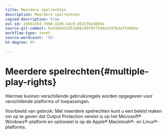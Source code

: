 ```yaml
---
title: Meerdere spelrechten
description: Meerdere spelrechten
copied-description: true
exl-id: 24b01d54-79b0-4206-b4c0-d81535e4089e
source-git-commit: be43bbbd1051886c8979ff590a3197b2a7249b6a
workflow-type: tm+mt
source-wordcount: '55'
ht-degree: 0%

---
```


# Meerdere spelrechten{#multiple-play-rights}

Hiermee kunnen verschillende gebruiksregels worden opgegeven voor verschillende platforms of toepassingen.

Voorbeeld van gebruik: Met meerdere spelrechten kunt u een beleid maken om op te geven dat Output Protection vereist is op het Microsoft® Windows®-platform en optioneel is op de Apple® Macintosh®- en Linux®-platforms.
